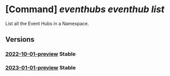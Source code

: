 # [Command] _eventhubs eventhub list_

List all the Event Hubs in a Namespace.

## Versions

### [2022-10-01-preview](/Resources/mgmt-plane/L3N1YnNjcmlwdGlvbnMve30vcmVzb3VyY2Vncm91cHMve30vcHJvdmlkZXJzL21pY3Jvc29mdC5ldmVudGh1Yi9uYW1lc3BhY2VzL3t9L2V2ZW50aHVicw==/2022-10-01-preview.xml) **Stable**

<!-- mgmt-plane /subscriptions/{}/resourcegroups/{}/providers/microsoft.eventhub/namespaces/{}/eventhubs 2022-10-01-preview -->

### [2023-01-01-preview](/Resources/mgmt-plane/L3N1YnNjcmlwdGlvbnMve30vcmVzb3VyY2Vncm91cHMve30vcHJvdmlkZXJzL21pY3Jvc29mdC5ldmVudGh1Yi9uYW1lc3BhY2VzL3t9L2V2ZW50aHVicw==/2023-01-01-preview.xml) **Stable**

<!-- mgmt-plane /subscriptions/{}/resourcegroups/{}/providers/microsoft.eventhub/namespaces/{}/eventhubs 2023-01-01-preview -->
